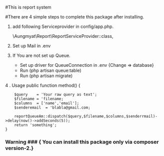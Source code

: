 #This is report system

#There are 4 simple steps to complete this package after installing.

1. add following Serviceprovider in config/app.php.

    \Aungmyat\Report\ReportServiceProvider::class,
    

2. Set up Mail in .env

3. If You are not set up Queue.
     * Set up driver for QueueConnection in .env {Change => database}
     * Run (php artisan queue:table)
     * Run (php artisan migrate)

4 . Usage
      public function method()
    {
  
        $query    = 'Your raw query as text';
        $filename = 'filename;
        $columns  = ['name','email'];
        $senderemail  = 'blabla@gmail.com;

        reportQueueAm::dispatch($query,$filename,$columns,$senderrmail)->delay(now()->addSeconds(5));
        return 'something';
    }
     

### Warning ### { You can install this package only via composer version-2.}